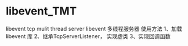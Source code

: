 # libevent_TMT
libevent tcp mulit thread server
libevent 多线程服务器
使用方法
1、加载libevent 库
2、继承TcpServerListener， 实现虚类
3、实现回调函数


